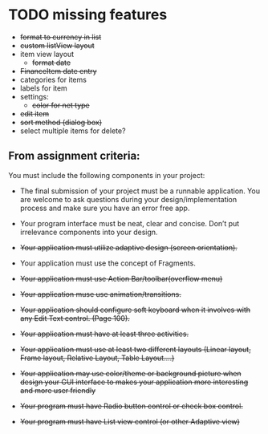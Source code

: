 # TODO missing features #
* ~~format to currency in list~~
* ~~custom listView layout~~
* item view layout
    * ~~format date~~
* ~~FinanceItem date entry~~
* categories for items
* labels for item
* settings:
    * ~~color for net type~~
* ~~edit item~~
* ~~sort method (dialog box)~~
* select multiple items for delete?

## From assignment criteria: ##

You must include the following components in your project:
* The final submission of your project must be a runnable application. You are welcome to ask questions during your design/implementation process and make sure you have an error free app.
* Your program interface must be neat, clear and concise. Don’t put irrelevance components into your design.


* ~~Your application must utilize adaptive design (screen orientation).~~
* Your application must use the concept of Fragments.
* ~~Your application must use Action Bar/toolbar(overflow menu)~~
* ~~Your application muse use animation/transitions.~~
* ~~Your application should configure soft keyboard when it involves with any Edit Text control. (Page 100).~~
* ~~Your application must have at least three activities.~~
* ~~Your application must use at least two different layouts (Linear layout, Frame layout, Relative Layout, Table Layout….)~~
* ~~Your application may use color/theme or background picture when design your GUI interface to makes your application more interesting and more user friendly~~
* ~~Your program must have Radio button control or check box control.~~
* ~~Your program must have List view control (or other Adaptive view)~~
